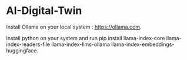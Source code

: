# AI-Digital-Twin

Install Ollama on your local system : https://ollama.com.

Install python on your system and run pip install llama-index-core llama-index-readers-file llama-index-llms-ollama llama-index-embeddings-huggingface.
